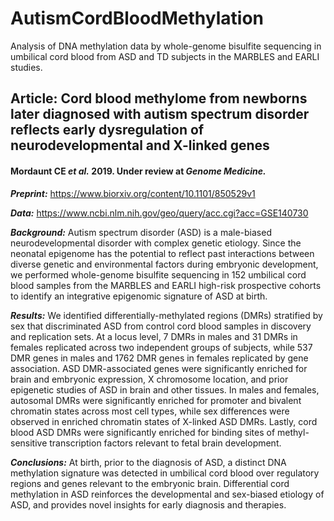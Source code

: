 # AutismCordBloodMethylation
Analysis of DNA methylation data by whole-genome bisulfite sequencing in umbilical cord blood from ASD and TD subjects in the MARBLES and EARLI studies.

## Article: Cord blood methylome from newborns later diagnosed with autism spectrum disorder reflects early dysregulation of neurodevelopmental and X-linked genes
#### Mordaunt CE *et al.* 2019. Under review at *Genome Medicine.*
***Preprint:*** https://www.biorxiv.org/content/10.1101/850529v1

***Data:*** https://www.ncbi.nlm.nih.gov/geo/query/acc.cgi?acc=GSE140730

***Background:*** Autism spectrum disorder (ASD) is a male-biased neurodevelopmental disorder with complex genetic etiology. Since the neonatal epigenome has the potential to reflect past interactions between diverse genetic and environmental factors during embryonic development, we performed whole-genome bisulfite sequencing in 152 umbilical cord blood samples from the MARBLES and EARLI high-risk prospective cohorts to identify an integrative epigenomic signature of ASD at birth. 

***Results:*** We identified differentially-methylated regions (DMRs) stratified by sex that discriminated ASD from control cord blood samples in discovery and replication sets. At a locus level, 7 DMRs in males and 31 DMRs in females replicated across two independent groups of subjects, while 537 DMR genes in males and 1762 DMR genes in females replicated by gene association. ASD DMR-associated genes were significantly enriched for brain and embryonic expression, X chromosome location, and prior epigenetic studies of ASD in brain and other tissues. In males and females, autosomal DMRs were significantly enriched for promoter and bivalent chromatin states across most cell types, while sex differences were observed in enriched chromatin states of X-linked ASD DMRs. Lastly, cord blood ASD DMRs were significantly enriched for binding sites of methyl-sensitive transcription factors relevant to fetal brain development.

***Conclusions:*** At birth, prior to the diagnosis of ASD, a distinct DNA methylation signature was detected in umbilical cord blood over regulatory regions and genes relevant to the embryonic brain. Differential cord methylation in ASD reinforces the developmental and sex-biased etiology of ASD, and provides novel insights for early diagnosis and therapies.
